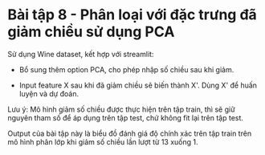 # Bài tập 8 - Phân loại với đặc trưng đã giảm chiều sử dụng PCA 

Sử dụng Wine dataset, kết hợp với streamlit:

- Bổ sung thêm option PCA, cho phép nhập số chiều sau khi giảm.

- Input feature X sau khi đã giảm chiều sẽ biến thành X'. Dùng X' để huấn luyện và dự đoán.

Lưu ý: Mô hình giảm số chiều được thực hiện trên tập train, thì sẽ giữ nguyên tham số để áp dụng trên tập test, chứ không fit lại trên tập test.

Output của bài tập này là biểu đồ đánh giá độ chính xác trên tập train trên mô hình phân lớp khi giảm số chiều lần lượt từ 13 xuống 1.
